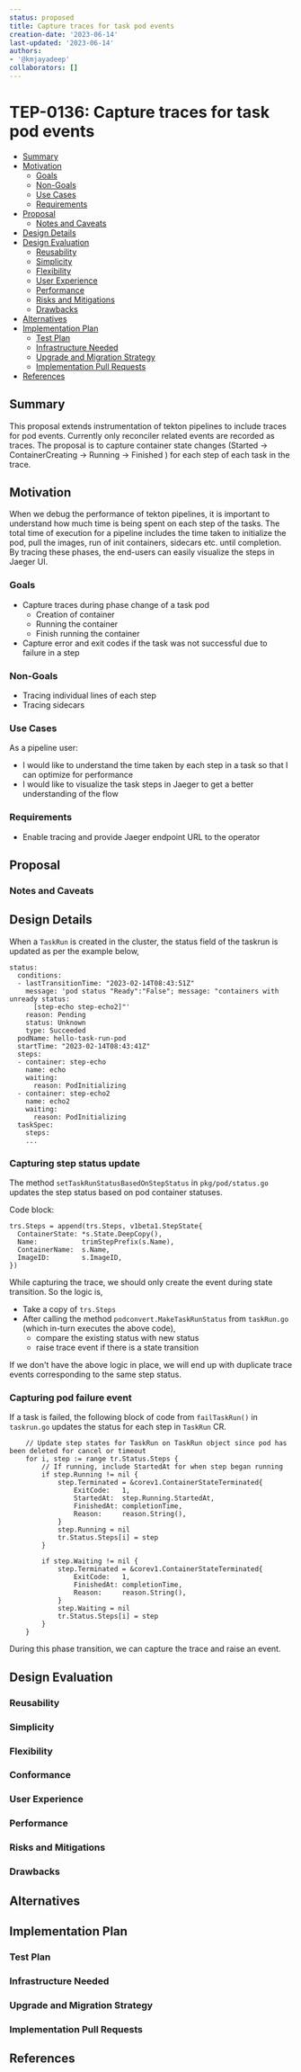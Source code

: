 ```yaml
---
status: proposed
title: Capture traces for task pod events
creation-date: '2023-06-14'
last-updated: '2023-06-14'
authors:
- '@kmjayadeep'
collaborators: []
---
```


# TEP-0136: Capture traces for task pod events

<!-- toc -->
- [Summary](#summary)
- [Motivation](#motivation)
  - [Goals](#goals)
  - [Non-Goals](#non-goals)
  - [Use Cases](#use-cases)
  - [Requirements](#requirements)
- [Proposal](#proposal)
  - [Notes and Caveats](#notes-and-caveats)
- [Design Details](#design-details)
- [Design Evaluation](#design-evaluation)
  - [Reusability](#reusability)
  - [Simplicity](#simplicity)
  - [Flexibility](#flexibility)
  - [User Experience](#user-experience)
  - [Performance](#performance)
  - [Risks and Mitigations](#risks-and-mitigations)
  - [Drawbacks](#drawbacks)
- [Alternatives](#alternatives)
- [Implementation Plan](#implementation-plan)
  - [Test Plan](#test-plan)
  - [Infrastructure Needed](#infrastructure-needed)
  - [Upgrade and Migration Strategy](#upgrade-and-migration-strategy)
  - [Implementation Pull Requests](#implementation-pull-requests)
- [References](#references)
<!-- /toc -->

## Summary

This proposal extends instrumentation of tekton pipelines to include traces for pod events. Currently only reconciler related events are recorded as traces. The proposal is to capture container state changes (Started -> ContainerCreating -> Running -> Finished ) for each step of each task in the trace.

## Motivation

When we debug the performance of tekton pipelines, it is important to understand how much time is being spent on each step of the tasks. The total time of execution for a pipeline includes the time taken to initialize the pod, pull the images, run of init containers, sidecars etc. until completion. By tracing these phases, the end-users can easily visualize the steps in Jaeger UI.

### Goals

- Capture traces during phase change of a task pod
  - Creation of container
  - Running the container
  - Finish running the container
- Capture error and exit codes if the task was not successful due to failure in a step


### Non-Goals

- Tracing individual lines of each step
- Tracing sidecars

### Use Cases

As a pipeline user:
- I would like to understand the time taken by each step in a task so that I can optimize for performance
- I would like to visualize the task steps in Jaeger to get a better understanding of the flow

### Requirements

- Enable tracing and provide Jaeger endpoint URL to the operator

## Proposal

<!--
This is where we get down to the specifics of what the proposal actually is.
This should have enough detail that reviewers can understand exactly what
you're proposing, but should not include things like API designs or
implementation. The "Design Details" section below is for the real
nitty-gritty.
-->

### Notes and Caveats

<!--
(optional)

Go in to as much detail as necessary here.
- What are the caveats to the proposal?
- What are some important details that didn't come across above?
- What are the core concepts and how do they relate?
-->


## Design Details

When a `TaskRun` is created in the cluster, the status field of the taskrun is updated as per the example below,

```
status:
  conditions:
  - lastTransitionTime: "2023-02-14T08:43:51Z"
    message: 'pod status "Ready":"False"; message: "containers with unready status:
      [step-echo step-echo2]"'
    reason: Pending
    status: Unknown
    type: Succeeded
  podName: hello-task-run-pod
  startTime: "2023-02-14T08:43:41Z"
  steps:
  - container: step-echo
    name: echo
    waiting:
      reason: PodInitializing
  - container: step-echo2
    name: echo2
    waiting:
      reason: PodInitializing
  taskSpec:
    steps:
    ...
```

### Capturing step status update

The method `setTaskRunStatusBasedOnStepStatus` in `pkg/pod/status.go` updates the step status based on pod container statuses. 

Code block:

```
trs.Steps = append(trs.Steps, v1beta1.StepState{
  ContainerState: *s.State.DeepCopy(),
  Name:           trimStepPrefix(s.Name),
  ContainerName:  s.Name,
  ImageID:        s.ImageID,
})
```

While capturing the trace, we should only create the event during state transition. So the logic is,

* Take a copy of `trs.Steps`
* After calling the method `podconvert.MakeTaskRunStatus` from `taskRun.go` (which in-turn executes the above code),
   - compare the existing status with new status
   - raise trace event if there is a state transition

If we don't have the above logic in place, we will end up with duplicate trace events corresponding to the same step status.

### Capturing pod failure event

If a task is failed, the following block of code from `failTaskRun()` in `taskrun.go` updates the status for each step in `TaskRun` CR.


```
	// Update step states for TaskRun on TaskRun object since pod has been deleted for cancel or timeout
	for i, step := range tr.Status.Steps {
		// If running, include StartedAt for when step began running
		if step.Running != nil {
			step.Terminated = &corev1.ContainerStateTerminated{
				ExitCode:   1,
				StartedAt:  step.Running.StartedAt,
				FinishedAt: completionTime,
				Reason:     reason.String(),
			}
			step.Running = nil
			tr.Status.Steps[i] = step
		}

		if step.Waiting != nil {
			step.Terminated = &corev1.ContainerStateTerminated{
				ExitCode:   1,
				FinishedAt: completionTime,
				Reason:     reason.String(),
			}
			step.Waiting = nil
			tr.Status.Steps[i] = step
		}
	}
```

During this phase transition, we can capture the trace and raise an event.


## Design Evaluation
<!--
How does this proposal affect the api conventions, reusability, simplicity, flexibility
and conformance of Tekton, as described in [design principles](https://github.com/tektoncd/community/blob/master/design-principles.md)
-->

### Reusability

<!--
https://github.com/tektoncd/community/blob/main/design-principles.md#reusability

- Are there existing features related to the proposed features? Were the existing features reused?
- Is the problem being solved an authoring-time or runtime-concern? Is the proposed feature at the appropriate level
authoring or runtime?
-->

### Simplicity

<!--
https://github.com/tektoncd/community/blob/main/design-principles.md#simplicity

- How does this proposal affect the user experience?
- What’s the current user experience without the feature and how challenging is it?
- What will be the user experience with the feature? How would it have changed?
- Does this proposal contain the bare minimum change needed to solve for the use cases?
- Are there any implicit behaviors in the proposal? Would users expect these implicit behaviors or would they be
surprising? Are there security implications for these implicit behaviors?
-->

### Flexibility

<!--
https://github.com/tektoncd/community/blob/main/design-principles.md#flexibility

- Are there dependencies that need to be pulled in for this proposal to work? What support or maintenance would be
required for these dependencies?
- Are we coupling two or more Tekton projects in this proposal (e.g. coupling Pipelines to Chains)?
- Are we coupling Tekton and other projects (e.g. Knative, Sigstore) in this proposal?
- What is the impact of the coupling to operators e.g. maintenance & end-to-end testing?
- Are there opinionated choices being made in this proposal? If so, are they necessary and can users extend it with
their own choices?
-->

### Conformance

<!--
https://github.com/tektoncd/community/blob/main/design-principles.md#conformance

- Does this proposal require the user to understand how the Tekton API is implemented?
- Does this proposal introduce additional Kubernetes concepts into the API? If so, is this necessary?
- If the API is changing as a result of this proposal, what updates are needed to the
[API spec](https://github.com/tektoncd/pipeline/blob/main/docs/api-spec.md)?
-->

### User Experience

<!--
(optional)

Consideration about the user experience. Depending on the area of change,
users may be Task and Pipeline editors, they may trigger TaskRuns and
PipelineRuns or they may be responsible for monitoring the execution of runs,
via CLI, dashboard or a monitoring system.

Consider including folks that also work on CLI and dashboard.
-->

### Performance

<!--
(optional)

Consider which use cases are impacted by this change and what are their
performance requirements.
- What impact does this change have on the start-up time and execution time
of TaskRuns and PipelineRuns?
- What impact does it have on the resource footprint of Tekton controllers
as well as TaskRuns and PipelineRuns?
-->

### Risks and Mitigations

<!--
What are the risks of this proposal and how do we mitigate? Think broadly.
For example, consider both security and how this will impact the larger
Tekton ecosystem. Consider including folks that also work outside the WGs
or subproject.
- How will security be reviewed and by whom?
- How will UX be reviewed and by whom?
-->

### Drawbacks

<!--
Why should this TEP _not_ be implemented?
-->

## Alternatives

<!--
What other approaches did you consider and why did you rule them out? These do
not need to be as detailed as the proposal, but should include enough
information to express the idea and why it was not acceptable.
-->


## Implementation Plan

<!--
What are the implementation phases or milestones? Taking an incremental approach
makes it easier to review and merge the implementation pull request.
-->


### Test Plan

<!--
Consider the following in developing a test plan for this enhancement:
- Will there be e2e and integration tests, in addition to unit tests?
- How will it be tested in isolation vs with other components?

No need to outline all the test cases, just the general strategy. Anything
that would count as tricky in the implementation and anything particularly
challenging to test should be called out.

All code is expected to have adequate tests (eventually with coverage
expectations).
-->

### Infrastructure Needed

<!--
(optional)

Use this section if you need things from the project or working group.
Examples include a new subproject, repos requested, GitHub details.
Listing these here allows a working group to get the process for these
resources started right away.
-->

### Upgrade and Migration Strategy

<!--
(optional)

Use this section to detail whether this feature needs an upgrade or
migration strategy. This is especially useful when we modify a
behavior or add a feature that may replace and deprecate a current one.
-->

### Implementation Pull Requests

<!--
Once the TEP is ready to be marked as implemented, list down all the GitHub
merged pull requests.

Note: This section is exclusively for merged pull requests for this TEP.
It will be a quick reference for those looking for implementation of this TEP.
-->

## References

<!--
(optional)

Use this section to add links to GitHub issues, other TEPs, design docs in Tekton
shared drive, examples, etc. This is useful to refer back to any other related links
to get more details.
-->

